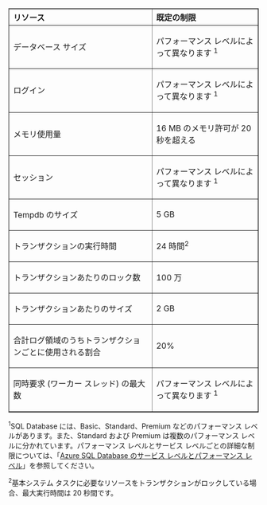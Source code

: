 <table cellspacing="0" border="1">
<tr>
   <th align="left" valign="middle">リソース</th>
   <th align="left" valign="middle">既定の制限</th>
</tr>
<tr>
   <td valign="middle"><p>データベース サイズ</p></td>
   <td valign="middle"><p>パフォーマンス レベルによって異なります <sup>1</sup></p></td>
</tr>
<tr>
   <td valign="middle"><p>ログイン</p></td>
   <td valign="middle"><p>パフォーマンス レベルによって異なります <sup>1</sup></p></td>
</tr>
<tr>
   <td valign="middle"><p>メモリ使用量</p></td>
   <td valign="middle"><p>16 MB のメモリ許可が 20 秒を超える</p></td>
</tr>
<tr>
   <td valign="middle"><p>セッション</p></td>
   <td valign="middle"><p>パフォーマンス レベルによって異なります <sup>1</sup></p></td>
</tr>
<tr>
   <td valign="middle"><p>Tempdb のサイズ</p></td>
   <td valign="middle"><p>5 GB</p></td>
</tr>
<tr>
   <td valign="middle"><p>トランザクションの実行時間</p></td>
   <td valign="middle"><p>24 時間<sup>2</sup></p></td>
</tr>
<tr>
   <td valign="middle"><p>トランザクションあたりのロック数</p></td>
   <td valign="middle"><p>100 万</p></td>
</tr>
<tr>
   <td valign="middle"><p>トランザクションあたりのサイズ</p></td>
   <td valign="middle"><p>2 GB</p></td>
</tr>
<tr>
   <td valign="middle"><p>合計ログ領域のうちトランザクションごとに使用される割合</p></td>
   <td valign="middle"><p>20%</p></td>
</tr>
<tr>
   <td valign="middle"><p>同時要求 (ワーカー スレッド) の最大数</p></td>
   <td valign="middle"><p>パフォーマンス レベルによって異なります <sup>1</sup></p></td>
</tr>
</table>

<sup>1</sup>SQL Database には、Basic、Standard、Premium などのパフォーマンス レベルがあります。また、Standard および Premium は複数のパフォーマンス レベルに分かれています。パフォーマンス レベルとサービス レベルごとの詳細な制限については、「[Azure SQL Database のサービス レベルとパフォーマンス レベル](https://msdn.microsoft.com/library/azure/dn741336.aspx)」を参照してください。

<sup>2</sup>基本システム タスクに必要なリソースをトランザクションがロックしている場合、最大実行時間は 20 秒間です。

<!---HONumber=August15_HO6-->